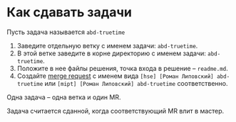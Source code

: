 # Как сдавать задачи

Пусть задача называется `abd-truetime`
1. Заведите отдельную ветку с именем задачи: `abd-truetime`.
2. В этой ветке заведите в корне директорию с именем задачи: `abd-truetime`.
3. Положите в нее файлы решения, точка входа в решение – `readme.md`.
4. Создайте [merge request](https://docs.gitlab.com/ee/gitlab-basics/add-merge-request.html) с именем вида `[hse] [Роман Липовский] abd-truetime` или `[mipt] [Роман Липовский] abd-truetime` соответственно.

Одна задача – одна ветка и один MR.

Задача считается сданной, когда соответствующий MR влит в мастер.
